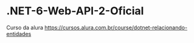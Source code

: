 # .NET-6-Web-API-2-Oficial
Curso da alura https://cursos.alura.com.br/course/dotnet-relacionando-entidades
